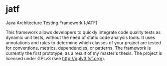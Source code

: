 # jatf
Java Architecture Testing Framework (JATF)

This framework allows developers to quickly integrate code quality tests as dynamic unit tests, without the need of static code analysis tools. It uses annotations and rules to determine which classes of your project are tested for conventions, metrics, dependencies, or patterns. The framework is currently the first prototype, as a result of my master's thesis.
The project is licensed under GPLv3 (see http://gplv3.fsf.org/).
